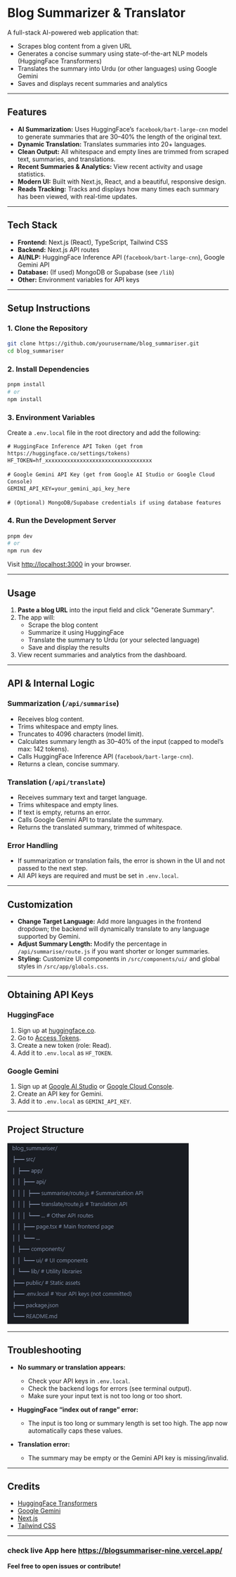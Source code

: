 # Blog Summarizer & Translator

A full-stack AI-powered web application that:
- Scrapes blog content from a given URL
- Generates a concise summary using state-of-the-art NLP models (HuggingFace Transformers)
- Translates the summary into Urdu (or other languages) using Google Gemini
- Saves and displays recent summaries and analytics

---

## Features

- **AI Summarization:** Uses HuggingFace’s `facebook/bart-large-cnn` model to generate summaries that are 30–40% the length of the original text.
- **Dynamic Translation:** Translates summaries into 20+ languages.
- **Clean Output:** All whitespace and empty lines are trimmed from scraped text, summaries, and translations.
- **Recent Summaries & Analytics:** View recent activity and usage statistics.
- **Modern UI:** Built with Next.js, React, and a beautiful, responsive design.
- **Reads Tracking:** Tracks and displays how many times each summary has been viewed, with real-time updates.

---

## Tech Stack

- **Frontend:** Next.js (React), TypeScript, Tailwind CSS
- **Backend:** Next.js API routes
- **AI/NLP:** HuggingFace Inference API (`facebook/bart-large-cnn`), Google Gemini API
- **Database:** (If used) MongoDB or Supabase (see `/lib`)
- **Other:** Environment variables for API keys

---

## Setup Instructions

### 1. Clone the Repository

```bash
git clone https://github.com/yourusername/blog_summariser.git
cd blog_summariser
```

### 2. Install Dependencies

```bash
pnpm install
# or
npm install
```

### 3. Environment Variables

Create a `.env.local` file in the root directory and add the following:

```env
# HuggingFace Inference API Token (get from https://huggingface.co/settings/tokens)
HF_TOKEN=hf_xxxxxxxxxxxxxxxxxxxxxxxxxxxxxxxxxx

# Google Gemini API Key (get from Google AI Studio or Google Cloud Console)
GEMINI_API_KEY=your_gemini_api_key_here

# (Optional) MongoDB/Supabase credentials if using database features
```

### 4. Run the Development Server

```bash
pnpm dev
# or
npm run dev
```

Visit [http://localhost:3000](http://localhost:3000) in your browser.

---

## Usage

1. **Paste a blog URL** into the input field and click "Generate Summary".
2. The app will:
   - Scrape the blog content
   - Summarize it using HuggingFace
   - Translate the summary to Urdu (or your selected language)
   - Save and display the results
3. View recent summaries and analytics from the dashboard.

---

## API & Internal Logic

### Summarization (`/api/summarise`)

- Receives blog content.
- Trims whitespace and empty lines.
- Truncates to 4096 characters (model limit).
- Calculates summary length as 30–40% of the input (capped to model’s max: 142 tokens).
- Calls HuggingFace Inference API (`facebook/bart-large-cnn`).
- Returns a clean, concise summary.

### Translation (`/api/translate`)

- Receives summary text and target language.
- Trims whitespace and empty lines.
- If text is empty, returns an error.
- Calls Google Gemini API to translate the summary.
- Returns the translated summary, trimmed of whitespace.

### Error Handling

- If summarization or translation fails, the error is shown in the UI and not passed to the next step.
- All API keys are required and must be set in `.env.local`.

---

## Customization

- **Change Target Language:** Add more languages in the frontend dropdown; the backend will dynamically translate to any language supported by Gemini.
- **Adjust Summary Length:** Modify the percentage in `/api/summarise/route.js` if you want shorter or longer summaries.
- **Styling:** Customize UI components in `/src/components/ui/` and global styles in `/src/app/globals.css`.

---

## Obtaining API Keys

### HuggingFace

1. Sign up at [huggingface.co](https://huggingface.co/join).
2. Go to [Access Tokens](https://huggingface.co/settings/tokens).
3. Create a new token (role: Read).
4. Add it to `.env.local` as `HF_TOKEN`.

### Google Gemini

1. Sign up at [Google AI Studio](https://aistudio.google.com/) or [Google Cloud Console](https://console.cloud.google.com/ai/gemini/models).
2. Create an API key for Gemini.
3. Add it to `.env.local` as `GEMINI_API_KEY`.

---

## Project Structure
![Project Structure](https://github.com/HaseebSiddique89/Nexium_HaseebSiddique_BlogSummariser/blob/main/blog_summariser/project_structure/structure.PNG)


---

## Troubleshooting

- **No summary or translation appears:**  
  - Check your API keys in `.env.local`.
  - Check the backend logs for errors (see terminal output).
  - Make sure your input text is not too long or too short.

- **HuggingFace “index out of range” error:**  
  - The input is too long or summary length is set too high. The app now automatically caps these values.

- **Translation error:**  
  - The summary may be empty or the Gemini API key is missing/invalid.

---

## Credits

- [HuggingFace Transformers](https://huggingface.co/)
- [Google Gemini](https://ai.google.dev/)
- [Next.js](https://nextjs.org/)
- [Tailwind CSS](https://tailwindcss.com/)

---

### check live App here https://blogsummariser-nine.vercel.app/


**Feel free to open issues or contribute!**

